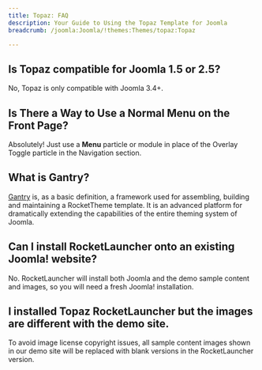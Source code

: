 ```yaml
---
title: Topaz: FAQ
description: Your Guide to Using the Topaz Template for Joomla
breadcrumb: /joomla:Joomla/!themes:Themes/topaz:Topaz

---
```


## Is Topaz compatible for Joomla 1.5 or 2.5?

No, Topaz is only compatible with Joomla 3.4+.

## Is There a Way to Use a Normal Menu on the Front Page?

Absolutely! Just use a **Menu** particle or module in place of the Overlay Toggle particle in the Navigation section.

## What is Gantry?

[Gantry][gantry] is, as a basic definition, a framework used for assembling, building and maintaining a RocketTheme template. It is an advanced platform for dramatically extending the capabilities of the entire theming system of Joomla.

## Can I install RocketLauncher onto an existing Joomla! website?

No. RocketLauncher will install both Joomla and the demo sample content and images, so you will need a fresh Joomla! installation.

## I installed Topaz RocketLauncher but the images are different with the demo site.

To avoid image license copyright issues, all sample content images shown in our demo site will be replaced with blank versions in the RocketLauncher version.

[gantry]: http://gantry.org/
[forum]: http://www.rockettheme.com/forum/joomla-template-topaz
[roksprocket]: http://www.rockettheme.com/joomla/extensions/roksprocket